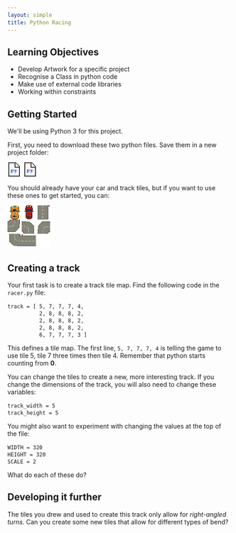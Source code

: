 ```yaml
---
layout: simple
title: Python Racing
---
```


## Learning Objectives

* Develop Artwork for a specific project
* Recognise a Class in python code
* Make use of external code libraries
* Working within constraints

## Getting Started

We'll be using Python 3 for this project.

First, you need to download these two python files. Save them in a new project folder:

[![racer.py](resources/pyicon.gif)](resources/racer.py) [![pyxel.py](resources/pyicon.gif)](resources/pyxel.py)

You should already have your car and track tiles, but if you want to use these ones to get started, you can:

[![tiles.png](resources/tiles.png)](resources/tiles.png)

## Creating a track

Your first task is to create a track tile map. Find the following code in the `racer.py` file:

```
track = [ 5, 7, 7, 7, 4, 
          2, 8, 8, 8, 2,
          2, 8, 8, 8, 2,
          2, 8, 8, 8, 2,
          6, 7, 7, 7, 3 ]
```

This defines a tile map. The first line, `5, 7, 7, 7, 4` is telling the game to use tile 5, tile 7 three times then tile 4. Remember that python starts counting from **0**.

You can change the tiles to create a new,  more interesting track. If you change the dimensions of the track, you will also need to change these variables:

```
track_width = 5
track_height = 5
```

You might also want to experiment with changing the values at the top of the file:

```
WIDTH = 320
HEIGHT = 320
SCALE = 2
```

What do each of these do?

## Developing it further

The tiles you drew and used to create this track only allow for *right-angled turns*. Can you create some new tiles that allow for different types of bend?